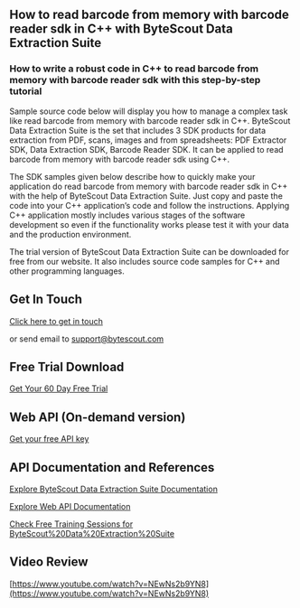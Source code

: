 ## How to read barcode from memory with barcode reader sdk in C++ with ByteScout Data Extraction Suite

### How to write a robust code in C++ to read barcode from memory with barcode reader sdk with this step-by-step tutorial

Sample source code below will display you how to manage a complex task like read barcode from memory with barcode reader sdk in C++. ByteScout Data Extraction Suite is the set that includes 3 SDK products for data extraction from PDF, scans, images and from spreadsheets: PDF Extractor SDK, Data Extraction SDK, Barcode Reader SDK. It can be applied to read barcode from memory with barcode reader sdk using C++.

The SDK samples given below describe how to quickly make your application do read barcode from memory with barcode reader sdk in C++ with the help of ByteScout Data Extraction Suite. Just copy and paste the code into your C++ application’s code and follow the instructions. Applying C++ application mostly includes various stages of the software development so even if the functionality works please test it with your data and the production environment.

The trial version of ByteScout Data Extraction Suite can be downloaded for free from our website. It also includes source code samples for C++ and other programming languages.

## Get In Touch

[Click here to get in touch](https://bytescout.zendesk.com/hc/en-us/requests/new?subject=ByteScout%20Data%20Extraction%20Suite%20Question)

or send email to [support@bytescout.com](mailto:support@bytescout.com?subject=ByteScout%20Data%20Extraction%20Suite%20Question) 

## Free Trial Download

[Get Your 60 Day Free Trial](https://bytescout.com/download/web-installer?utm_source=github-readme)

## Web API (On-demand version)

[Get your free API key](https://pdf.co/documentation/api?utm_source=github-readme)

## API Documentation and References

[Explore ByteScout Data Extraction Suite Documentation](https://bytescout.com/documentation/index.html?utm_source=github-readme)

[Explore Web API Documentation](https://pdf.co/documentation/api?utm_source=github-readme)

[Check Free Training Sessions for ByteScout%20Data%20Extraction%20Suite](https://academy.bytescout.com/)

## Video Review

[https://www.youtube.com/watch?v=NEwNs2b9YN8](https://www.youtube.com/watch?v=NEwNs2b9YN8)